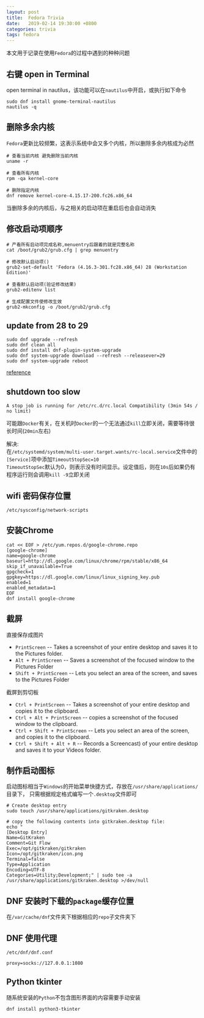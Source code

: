```yaml
---
layout: post
title:  Fedora Trivia
date:   2019-02-14 19:30:00 +0800
categories: trivia
tags: fedora
---
```


本文用于记录在使用`Fedora`的过程中遇到的种种问题

## 右键 open in Terminal

open terminal in nautilus，该功能可以在`nautilus`中开启，或执行如下命令

```shell
sudo dnf install gnome-terminal-nautilus
nautilus -q
```

## 删除多余内核

`Fedora`更新比较频繁，这表示系统中会又多个内核，所以删除多余内核成为必然

```shell
# 查看当前内核 避免删除当前内核
uname -r
 
# 查看所有内核
rpm -qa kernel-core

# 删除指定内核
dnf remove kernel-core-4.15.17-200.fc26.x86_64
```

当删除多余的内核后，与之相关的启动项在重启后也会自动消失
 
## 修改启动项顺序

```shell
# 产看所有启动项完成名称,menuentry后跟着的就是完整名称
cat /boot/grub2/grub.cfg | grep menuentry

# 修改默认启动项()
grub2-set-default 'Fedora (4.16.3-301.fc28.x86_64) 28 (Workstation Edition)'

# 查看默认启动项(验证修改结果)
grub2-editenv list

# 生成配置文件使修改生效
grub2-mkconfig -o /boot/grub2/grub.cfg
```

## update from 28 to 29

```shell
sudo dnf upgrade --refresh
sudo dnf clean all
sudo dnf install dnf-plugin-system-upgrade
sudo dnf system-upgrade download --refresh --releasever=29
sudo dnf system-upgrade reboot
```

[reference](https://linuxconfig.org/how-to-upgrade-fedora-28-to-29-version)

## shutdown too slow

`A stop job is running for /etc/rc.d/rc.local Compatibility (3min 54s / no limit)`  

可能跟`Docker`有关，在关机时`Docker`的一个无法通过`kill`立即关闭，需要等待很长时间(`20min`左右)

解决:  
在`/etc/systemd/system/multi-user.target.wants/rc-local.service`文件中的`[Service]`项中添加`TimeoutStopSec=10`  
`TimeoutStopSec`默认为0，则表示没有时间显示。设定值后，则在`10s`后如果仍有程序运行则会调用`kill -9`立即关闭

## wifi 密码保存位置

`/etc/sysconfig/network-scripts`

## 安装Chrome

```shell
cat << EOF > /etc/yum.repos.d/google-chrome.repo
[google-chrome]
name=google-chrome
baseurl=http://dl.google.com/linux/chrome/rpm/stable/x86_64
skip_if_unavailable=True
gpgcheck=1
gpgkey=https://dl.google.com/linux/linux_signing_key.pub
enabled=1
enabled_metadata=1
EOF
dnf install google-chrome
```

## 截屏

直接保存成图片  
* `PrintScreen` -- Takes a screenshot of your entire desktop and saves it to the Pictures folder.
* `Alt + PrintScreen` -- Saves a screenshot of the focused window to the Pictures Folder
* `Shift + PrintScreen` -- Lets you select an area of the screen, and saves to the Pictures Folder

截屏到剪切板  
* `Ctrl + PrintScreen` -- Takes a screenshot of your entire desktop and copies it to the clipboard.
* `Ctrl + Alt + PrintScreen` -- copies a screenshot of the focused window to the clipboard.
* `Ctrl + Shift + PrintScreen` -- Lets you select an area of the screen, and copies it to the clipboard.
* `Ctrl + Shift + Alt + R` -- Records a Screencast) of your entire desktop and saves it to your Videos folder.

## 制作启动图标

启动图标相当于`Windows`的开始菜单快捷方式，存放在`/usr/share/applications/`目录下，
只需根据规定格式编写一个`.desktop`文件即可

```shell
# Create desktop entry
sudo touch /usr/share/applications/gitkraken.desktop

# copy the following contents into gitkraken.desktop file:
echo "
[Desktop Entry]
Name=GitKraken
Comment=Git Flow
Exec=/opt/gitkraken/gitkraken
Icon=/opt/gitkraken/icon.png
Terminal=false
Type=Application
Encoding=UTF-8
Categories=Utility;Development;" | sudo tee -a /usr/share/applications/gitkraken.desktop >/dev/null
```

## DNF 安装时下载的`package`缓存位置

在`/var/cache/dnf`文件夹下根据相应的`repo`子文件夹下

## DNF 使用代理

`/etc/dnf/dnf.conf`

```cnof
proxy=socks://127.0.0.1:1080
```

## Python tkinter

随系统安装的`Python`不包含图形界面的内容需要手动安装

```shell
dnf install python3-tkinter
```
